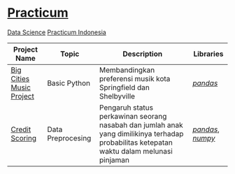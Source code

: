 # [Practicum](https://practicum.com/?from=nm)
[Data Science](https://practicum.com/id-idn/data-scientist-beta/) [Practicum Indonesia](https://practicum.com/id-idn/)


| Project Name | Topic | Description | Libraries |
| --- | --- | --- | --- |
| [Big Cities Music Project](https://github.com/syaiddewantoro/practicum/blob/main/music_project/music_project.ipynb) | Basic Python | Membandingkan preferensi musik kota Springfield dan Shelbyville | *[pandas](https://pandas.pydata.org/docs/user_guide/index.html)* |
| [Credit Scoring](https://github.com/syaiddewantoro/practicum/blob/main/credit_scoring/credit_scoring.ipynb) | Data Preprocesing | Pengaruh status perkawinan seorang nasabah dan jumlah anak yang dimilikinya terhadap probabilitas ketepatan waktu dalam melunasi pinjaman | *[pandas](https://pandas.pydata.org/docs/user_guide/index.html)*, *[numpy](https://numpy.org/doc/stable/user/index.html)* |


